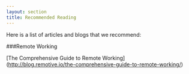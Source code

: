 ```yaml
---
layout: section
title: Recommended Reading
---
```


Here is a list of articles and blogs that we recommend:

###Remote Working

[The Comprehensive Guide to Remote Working] (http://blog.remotive.io/the-comprehensive-guide-to-remote-working/)
